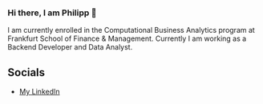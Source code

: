 ### Hi there, I am Philipp 👋

I am currently enrolled in the Computational Business Analytics program at Frankfurt School of Finance & Management. Currently I am working as a Backend Developer and Data Analyst.

## Socials

- [My LinkedIn](https://www.linkedin.com/in/philipp-götz-9a7430211/)

